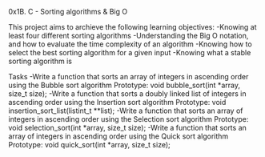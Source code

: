 0x1B. C - Sorting algorithms & Big O

This project aims to archieve the following learning objectives:
	-Knowing at least four different sorting algorithms
	-Understanding the Big O notation, and how to evaluate the time complexity of an algorithm
	-Knowing how to select the best sorting algorithm for a given input
	-Knowing what a stable sorting algorithm is

Tasks
	-Write a function that sorts an array of integers in ascending order using the Bubble sort algorithm
	   Prototype: void bubble_sort(int *array, size_t size);
	-Write a function that sorts a doubly linked list of integers in ascending order using the Insertion sort algorithm
	   Prototype: void insertion_sort_list(listint_t **list);
	-Write a function that sorts an array of integers in ascending order using the Selection sort algorithm
	   Prototype: void selection_sort(int *array, size_t size);
	-Write a function that sorts an array of integers in ascending order using the Quick sort algorithm
	   Prototype: void quick_sort(int *array, size_t size);

